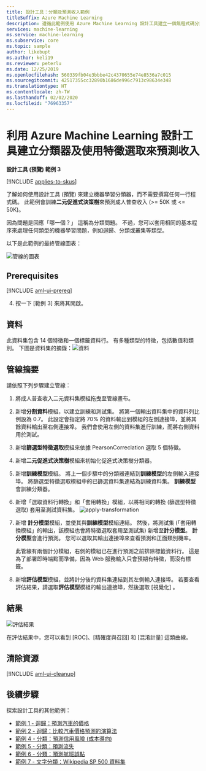 ```yaml
---
title: 設計工具：分類及預測收入範例
titleSuffix: Azure Machine Learning
description: 遵循此範例使用 Azure Machine Learning 設計工具建立一個無程式碼分類器來預測收入。
services: machine-learning
ms.service: machine-learning
ms.subservice: core
ms.topic: sample
author: likebupt
ms.author: keli19
ms.reviewer: peterlu
ms.date: 12/25/2019
ms.openlocfilehash: 560339fb04e3bbbe42c4370655e74e8536a7c015
ms.sourcegitcommit: 42517355cc32890b1686de996c7913c98634e348
ms.translationtype: HT
ms.contentlocale: zh-TW
ms.lasthandoff: 02/02/2020
ms.locfileid: "76963357"
---
```

# <a name="build-a-classifier--use-feature-selection-to-predict-income-with-azure-machine-learning-designer"></a>利用 Azure Machine Learning 設計工具建立分類器及使用特徵選取來預測收入

**設計工具 (預覽) 範例 3**

[!INCLUDE [applies-to-skus](../../includes/aml-applies-to-enterprise-sku.md)]

了解如何使用設計工具 (預覽) 來建立機器學習分類器，而不需要撰寫任何一行程式碼。 此範例會訓練**二元促進式決策樹**來預測成人普查收入 (>= 50K 或 <= 50K)。

因為問題是回應「哪一個？」 這稱為分類問題。 不過，您可以套用相同的基本程序來處理任何類型的機器學習問題，例如迴歸、分類或叢集等類型。

以下是此範例的最終管線圖表：

![管線的圖表](./media/how-to-designer-sample-classification-predict-income/overall-graph.png)

## <a name="prerequisites"></a>Prerequisites

[!INCLUDE [aml-ui-prereq](../../includes/aml-ui-prereq.md)]

4. 按一下 [範例 3] 來將其開啟。



## <a name="data"></a>資料

此資料集包含 14 個特徵和一個標籤資料行。 有多種類型的特徵，包括數值和類別。 下圖是資料集的摘錄：![資料](media/how-to-designer-sample-classification-predict-income/sample3-dataset-1225.png)



## <a name="pipeline-summary"></a>管線摘要

請依照下列步驟建立管線：

1. 將成人普查收入二元資料集模組拖曳至管線畫布。
1. 新增**分割資料**模組，以建立訓練和測試集。 將第一個輸出資料集中的資料列比例設為 0.7。 此設定會指定將 70% 的資料輸出到模組的左側連接埠，並將其餘資料輸出至右側連接埠。 我們會使用左側的資料集進行訓練，而將右側資料用於測試。
1. 新增**篩選型特徵選取**模組來依據 PearsonCorreclation 選取 5 個特徵。 
1. 新增**二元促進式決策樹**模組來初始化促進式決策樹分類器。
1. 新增**訓練模型**模組。 將上一個步驟中的分類器連結到**訓練模型**的左側輸入連接埠。 將篩選型特徵選取模組中的已篩選資料集連結為訓練資料集。  **訓練模型**會訓練分類器。
1. 新增「選取資料行轉換」和「套用轉換」模組，以將相同的轉換 (篩選型特徵選取) 套用至測試資料集。
![apply-transformation](./media/how-to-designer-sample-classification-predict-income/transformation.png)
1. 新增 **計分模型**模組，並使其與**訓練模型**模組連結。 然後，將測試集 (「套用轉換模組」的輸出，該模組也會將特徵選取套用至測試集) 新增至**計分模型**。 **計分模型**會進行預測。 您可以選取其輸出連接埠來查看預測和正面類別機率。


    此管線有兩個計分模組，右側的模組已在進行預測之前排除標籤資料行。 這是為了部署即時端點而準備，因為 Web 服務輸入只會預期有特徵，而沒有標籤。 

1. 新增**評估模型**模組，並將計分後的資料集連結到其左側輸入連接埠。 若要查看評估結果，請選取**評估模型**模組的輸出連接埠，然後選取 [視覺化]  。

## <a name="results"></a>結果

![評估結果](media/how-to-designer-sample-classification-predict-income/sample3-evaluate-1225.png)

在評估結果中，您可以看到 [ROC]、[精確度與召回] 和 [混淆計量] 這類曲線。 

## <a name="clean-up-resources"></a>清除資源

[!INCLUDE [aml-ui-cleanup](../../includes/aml-ui-cleanup.md)]

## <a name="next-steps"></a>後續步驟

探索設計工具的其他範例：

- [範例 1 - 迴歸：預測汽車的價格](how-to-designer-sample-regression-automobile-price-basic.md)
- [範例 2 - 迴歸：比較汽車價格預測的演算法](how-to-designer-sample-regression-automobile-price-compare-algorithms.md)
- [範例 4 - 分類：預測信用風險 (成本導向)](how-to-designer-sample-classification-credit-risk-cost-sensitive.md)
- [範例 5 - 分類：預測流失](how-to-designer-sample-classification-churn.md)
- [範例 6 - 分類：預測航班誤點](how-to-designer-sample-classification-flight-delay.md)
- [範例 7 - 文字分類：Wikipedia SP 500 資料集](how-to-designer-sample-text-classification.md)
